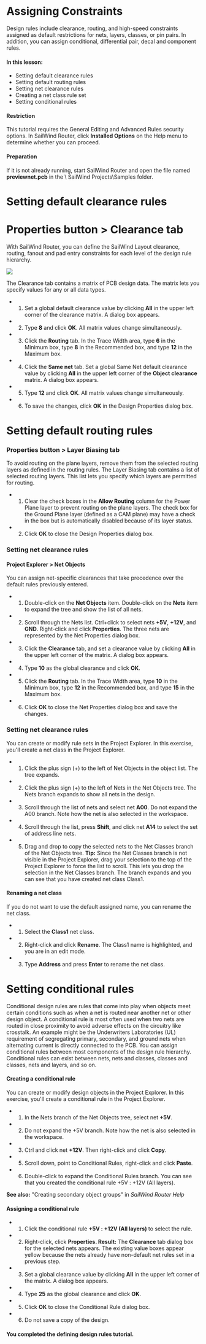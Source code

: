 # **Assigning Constraints**

Design rules include clearance, routing, and high-speed constraints assigned as default restrictions for nets, layers, classes, or pin pairs. In addition, you can assign conditional, differential pair, decal and component rules.

#### **In this lesson:**

- Setting default clearance rules
- Setting default routing rules
- Setting net clearance rules
- Creating a net class rule set
- Setting conditional rules

#### **Restriction**

This tutorial requires the General Editing and Advanced Rules security options. In SailWind Router, click **Installed Options** on the Help menu to determine whether you can proceed.

#### **Preparation**

If it is not already running, start SailWind Router and open the file named **previewnet.pcb** in the \ SailWind Projects\Samples folder.

# **Setting default clearance rules**

# **Properties button > Clearance tab**

With SailWind Router, you can define the SailWind Layout clearance, routing, fanout and pad entry constraints for each level of the design rule hierarchy.

![](/router/_page_0_Figure_15.jpeg)

The Clearance tab contains a matrix of PCB design data. The matrix lets you specify values for any or all data types.

- 1. Set a global default clearance value by clicking **All** in the upper left corner of the clearance matrix. A dialog box appears.
- 2. Type **8** and click **OK**. All matrix values change simultaneously.
- 3. Click the **Routing** tab. In the Trace Width area, type **6** in the Minimum box, type **8** in the Recommended box, and type **12** in the Maximum box.
- 4. Click the **Same net** tab. Set a global Same Net default clearance value by clicking **All** in the upper left corner of the **Object clearance** matrix. A dialog box appears.
- 5. Type **12** and click **OK**. All matrix values change simultaneously.
- 6. To save the changes, click **OK** in the Design Properties dialog box.

# **Setting default routing rules**

### **Properties button > Layer Biasing tab**

To avoid routing on the plane layers, remove them from the selected routing layers as defined in the routing rules. The Layer Biasing tab contains a list of selected routing layers. This list lets you specify which layers are permitted for routing.

- 1. Clear the check boxes in the **Allow Routing** column for the Power Plane layer to prevent routing on the plane layers. The check box for the Ground Plane layer (defined as a CAM plane) may have a check in the box but is automatically disabled because of its layer status.
- 2. Click **OK** to close the Design Properties dialog box.

### **Setting net clearance rules**

#### **Project Explorer > Net Objects**

You can assign net-specific clearances that take precedence over the default rules previously entered.

- 1. Double-click on the **Net Objects** item. Double-click on the **Nets** item to expand the tree and show the list of all nets.
- 2. Scroll through the Nets list. Ctrl+click to select nets **+5V**, **+12V**, and **GND**. Right-click and click **Properties**. The three nets are represented by the Net Properties dialog box.
- 3. Click the **Clearance** tab, and set a clearance value by clicking **All** in the upper left corner of the matrix. A dialog box appears.
- 4. Type **10** as the global clearance and click **OK**.
- 5. Click the **Routing** tab. In the Trace Width area, type **10** in the Minimum box, type **12** in the Recommended box, and type **15** in the Maximum box.
- 6. Click **OK** to close the Net Properties dialog box and save the changes.

### **Setting net clearance rules**

You can create or modify rule sets in the Project Explorer. In this exercise, you'll create a net class in the Project Explorer.

- 1. Click the plus sign (+) to the left of Net Objects in the object list. The tree expands.
- 2. Click the plus sign (+) to the left of Nets in the Net Objects tree. The Nets branch expands to show all nets in the design.
- 3. Scroll through the list of nets and select net **A00**. Do not expand the A00 branch. Note how the net is also selected in the workspace.
- 4. Scroll through the list, press **Shift**, and click net **A14** to select the set of address line nets.
- 5. Drag and drop to copy the selected nets to the Net Classes branch of the Net Objects tree. **Tip:** Since the Net Classes branch is not visible in the Project Explorer, drag your selection to the top of the Project Explorer to force the list to scroll. This lets you drop the selection in the Net Classes branch. The branch expands and you can see that you have created net class Class1.

#### **Renaming a net class**

If you do not want to use the default assigned name, you can rename the net class.

- 1. Select the **Class1** net class.
- 2. Right-click and click **Rename**. The Class1 name is highlighted, and you are in an edit mode.
- 3. Type **Address** and press **Enter** to rename the net class.

# **Setting conditional rules**

Conditional design rules are rules that come into play when objects meet certain conditions such as when a net is routed near another net or other design object. A conditional rule is most often used when two nets are routed in close proximity to avoid adverse effects on the circuitry like crosstalk. An example might be the Underwriters Laboratories (UL) requirement of segregating primary, secondary, and ground nets when alternating current is directly connected to the PCB. You can assign conditional rules between most components of the design rule hierarchy. Conditional rules can exist between nets, nets and classes, classes and classes, nets and layers, and so on.

#### **Creating a conditional rule**

You can create or modify design objects in the Project Explorer. In this exercise, you'll create a conditional rule in the Project Explorer.

- 1. In the Nets branch of the Net Objects tree, select net **+5V**.
- 2. Do not expand the +5V branch. Note how the net is also selected in the workspace.
- 3. Ctrl and click net **+12V**. Then right-click and click **Copy**.
- 5. Scroll down, point to Conditional Rules, right-click and click **Paste**.
- 6. Double-click to expand the Conditional Rules branch. You can see that you created the conditional rule +5V : +12V (All layers).

**See also:** "Creating secondary object groups" in *SailWind Router Help*

#### **Assigning a conditional rule**

- 1. Click the conditional rule **+5V : +12V (All layers)** to select the rule.
- 2. Right-click, click **Properties. Result:** The **Clearance** tab dialog box for the selected nets appears. The existing value boxes appear yellow because the nets already have non-default net rules set in a previous step.
- 3. Set a global clearance value by clicking **All** in the upper left corner of the matrix. A dialog box appears.
- 4. Type **25** as the global clearance and click **OK**.
- 5. Click **OK** to close the Conditional Rule dialog box.
- 6. Do not save a copy of the design.

#### **You completed the defining design rules tutorial.**